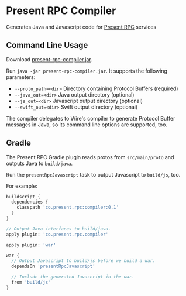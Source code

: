 # Present RPC Compiler

Generates Java and Javascript code for [Present RPC](https://github.com/presentco/present-rpc) 
services

## Command Line Usage

Download [present-rpc-compiler.jar](https://github.com/presentco/present-rpc/raw/master/java/compiler/build/libs/present-rpc-compiler.jar). 

Run `java -jar present-rpc-compiler.jar`. It supports the following parameters:

* `--proto_path=<dir>` Directory containing Protocol Buffers (required)
* `--java_out=<dir>` Java output directory (optional)
* `--js_out=<dir>` Javascript output directory (optional)
* `--swift_out=<dir>` Swift output directory (optional)

The compiler delegates to Wire's compiler to generate Protocol Buffer messages
in Java, so its command line options are supported, too.

## Gradle

The Present RPC Gradle plugin reads protos from `src/main/proto`
and outputs Java to `build/java`.

Run the `presentRpcJavascript` task to output Javascript to `build/js`, too. 

For example:

```groovy
buildscript {
  dependencies {
    classpath 'co.present.rpc:compiler:0.1'
  }
}

// Output Java interfaces to build/java.
apply plugin: 'co.present.rpc.compiler'

apply plugin: 'war'

war {
  // Output Javascript to build/js before we build a war.
  dependsOn 'presentRpcJavascript'

  // Include the generated Javascript in the war.
  from 'build/js'
}
```
